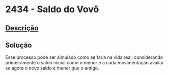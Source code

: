 # 2434 - Saldo do Vovô

## [Descrição](https://www.beecrowd.com.br/judge/pt/problems/view/2434)

## Solução

Esse processo pode ser simulado como se faria na vida real: considerando primeiramente o saldo inicial como o menor e a cada movimentação avaliar se agora o novo saldo é menor que o antigo.